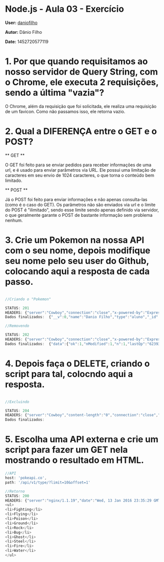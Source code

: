 # Node.js - Aula 03 - Exercício
**User:** [daniofilho](https://github.com/daniofilho)

**Autor:** Dânio Filho

**Date:** 1452720577119

# 1. Por que quando requisitamos ao nosso servidor de Query String, **com o Chrome**, ele executa 2 requisições, sendo a última "vazia"?

O Chrome, além da requisição que foi solicitada, ele realiza uma requisição de um favicon. Como não passamos isso, ele retorna vazio.

# 2. Qual a **DIFERENÇA** entre o **GET** e o **POST**?

** GET **

O GET foi feito para se enviar pedidos para receber informações de uma url, e é usado para enviar parâmetros via URL. Ele possui uma limitação de caracteres em seu envio de 1024 caracteres, o que torna o conteúdo bem limitado.

** POST **

Já o POST foi feito para enviar informações e não apenas consulta-las (como é o caso do GET). Os parâmetros não são enviados via url e o limite do POST é "ilimitado", sendo esse limite sendo apenas definido via servidor, o que geralmente garante o POST de bastante informação sem problema nenhum.

# 3. Crie um Pokemon na nossa API com o seu nome, depois modifique seu nome pelo seu user do Github, colocando aqui a resposta de cada passo.

~~~ js

//Criando o "Pokemon"

STATUS: 201
HEADERS: {"server":"Cowboy","connection":"close","x-powered-by":"Express","access-control-allow-origin":"*","content-type":"application/json; charset=utf-8","content-length":"78","etag":"W/\"4e-GtkDpHj2/UkF+JW96KfJcQ\"","date":"Wed, 13 Jan 2016 21:49:14 GMT","via":"1.1 vegur"}
Dados finalizados:  {"__v":0,"name":"Danio Filho","type":"aluno","_id":"5696c65a2f90f71100f42eca"}

//Removendo

STATUS: 202
HEADERS: {"server":"Cowboy","connection":"close","x-powered-by":"Express","access-control-allow-origin":"*","content-type":"application/json; charset=utf-8","content-length":"108","etag":"W/\"6c-BsH4onU2gQgfl729cawThQ\"","date":"Wed, 13 Jan 2016 21:52:44 GMT","via":"1.1 vegur"}
Dados finalizados:  {"data":{"ok":1,"nModified":1,"n":1,"lastOp":"6239393325560889345","electionId":"565e25d106dca622271891c4"}}

~~~

# 4. Depois faça o DELETE, criando o script para tal, colocndo aqui a resposta.

~~~ js

//Excluindo

STATUS: 204
HEADERS: {"server":"Cowboy","content-length":"0","connection":"close","x-powered-by":"Express","access-control-allow-origin":"*","date":"Wed, 13 Jan 2016 21:53:47 GMT","via":"1.1 vegur"}
Dados finalizados:

~~~

# 5. Escolha uma API externa e crie um script para fazer um GET nela mostrando o resultado em HTML.

~~~ js
//API
host: 'pokeapi.co',
path: '/api/v1/type/?limit=10&offset=1'

//Retorno
STATUS: 200
HEADERS: {"server":"nginx/1.1.19","date":"Wed, 13 Jan 2016 23:35:29 GMT","content-type":"application/json","transfer-encoding":"chunked","connection":"close","vary":"Accept","x-frame-options":"SAMEORIGIN","cache-control":"s-maxage=360, max-age=360"}
<ul>
<li>Fighting</li>
<li>Flying</li>
<li>Poison</li>
<li>Ground</li>
<li>Rock</li>
<li>Bug</li>
<li>Ghost</li>
<li>Steel</li>
<li>Fire</li>
<li>Water</li>
</ul>
~~~
